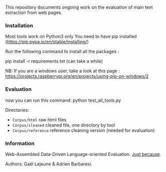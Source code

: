 
This repository documents ongoing work on the evaluation of main text extraction from web pages.


### Installation


Most tools work on Python3 only
You need to have pip installed (https://pip.pypa.io/en/stable/installing/)

Run the following command to install all the packages :

pip install -r requirements.txt
(can take a while)

NB: If you are a windows user, take a look at this page : https://projects.raspberrypi.org/en/projects/using-pip-on-windows/2


### Evaluation

now you can run this command:
python test_all_tools.py


Directories:

* `Corpus/html`	 	raw html files
* `Corpus/cleaned`	cleaned file, one directory by tool
* `Corpus/reference`	reference cleaning version (needed for evaluation)


### Information

Web-Assembled Data-Driven Language-oriented Evaluation. [Just because](https://en.wikipedia.org/wiki/Chris_Waddle).

Authors: Gaël Lejeune & Adrien Barbaresi.

